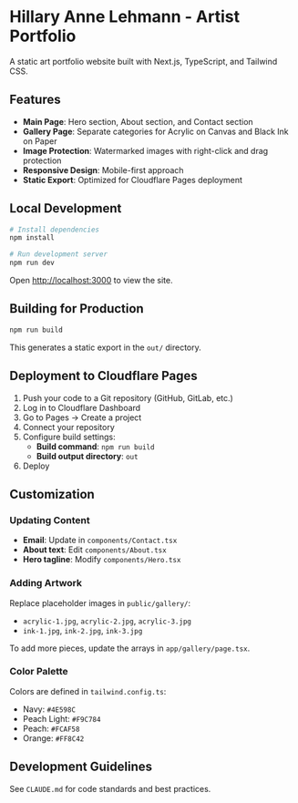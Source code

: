 # Hillary Anne Lehmann - Artist Portfolio

A static art portfolio website built with Next.js, TypeScript, and Tailwind CSS.

## Features

- **Main Page**: Hero section, About section, and Contact section
- **Gallery Page**: Separate categories for Acrylic on Canvas and Black Ink on Paper
- **Image Protection**: Watermarked images with right-click and drag protection
- **Responsive Design**: Mobile-first approach
- **Static Export**: Optimized for Cloudflare Pages deployment

## Local Development

```bash
# Install dependencies
npm install

# Run development server
npm run dev
```

Open [http://localhost:3000](http://localhost:3000) to view the site.

## Building for Production

```bash
npm run build
```

This generates a static export in the `out/` directory.

## Deployment to Cloudflare Pages

1. Push your code to a Git repository (GitHub, GitLab, etc.)
2. Log in to Cloudflare Dashboard
3. Go to Pages → Create a project
4. Connect your repository
5. Configure build settings:
   - **Build command**: `npm run build`
   - **Build output directory**: `out`
6. Deploy

## Customization

### Updating Content

- **Email**: Update in `components/Contact.tsx`
- **About text**: Edit `components/About.tsx`
- **Hero tagline**: Modify `components/Hero.tsx`

### Adding Artwork

Replace placeholder images in `public/gallery/`:
- `acrylic-1.jpg`, `acrylic-2.jpg`, `acrylic-3.jpg`
- `ink-1.jpg`, `ink-2.jpg`, `ink-3.jpg`

To add more pieces, update the arrays in `app/gallery/page.tsx`.

### Color Palette

Colors are defined in `tailwind.config.ts`:
- Navy: `#4E598C`
- Peach Light: `#F9C784`
- Peach: `#FCAF58`
- Orange: `#FF8C42`

## Development Guidelines

See `CLAUDE.md` for code standards and best practices.
